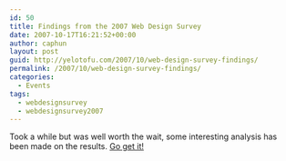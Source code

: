 ```yaml
---
id: 50
title: Findings from the 2007 Web Design Survey
date: 2007-10-17T16:21:52+00:00
author: caphun
layout: post
guid: http://yelotofu.com/2007/10/web-design-survey-findings/
permalink: /2007/10/web-design-survey-findings/
categories:
  - Events
tags:
  - webdesignsurvey
  - webdesignsurvey2007
---
```

Took a while but was well worth the wait, some interesting analysis has been made on the results. [Go get it!](http://www.alistapart.com/articles/2007surveyresults)